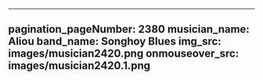 ------
pagination_pageNumber: 2380
musician_name: Aliou
band_name: Songhoy Blues
img_src: images/musician2420.png
onmouseover_src: images/musician2420.1.png
------